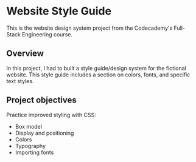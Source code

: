 # Website Style Guide
This is the website design system project from the Codecademy's Full-Stack Engineering course.

## Overview
In this project, I had to built a style guide/design system for the fictional website. This style guide includes a section on colors, fonts, and specific text styles.

## Project objectives
Practice improved styling with CSS:
* Box model
* Display and positioning
* Colors
* Typography
* Importing fonts